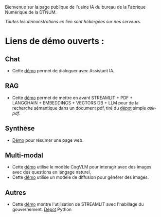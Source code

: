 Bienvenue sur la page publique de l'usine IA du bureau de la Fabrique Numérique de la DTNUM.

*Toutes les démonstrations en lien sont hébérgées sur nos serveurs.*

# Liens de démo ouverts : 

## Chat

- Cette [démo](https://chat.numerique-interieur.com/) permet de dialoguer avec Assistant IA.

## RAG

- Cette [démo](https://demo7.numerique-interieur.com) permet de mettre en avant STREAMLIT + PDF + LANGCHAIN + EMBEDDINGS + VECTORS DB + LLM pour de la recherche sémantique dans un document pdf, tiré du [dépot](https://github.com/alejandro-ao/langchain-ask-pdf) simple *ask-pdf*.

## Synthèse

- [Démo](https://demo4.c1.ns1lab.net/) pour résumer une page web. 

## Multi-modal

- Cette [démo](https://demo5.c1.ns1lab.net) utilise le modèle CogVLM pour interagir avec des images avec des questions en langage naturel,
- Cette [démo](https://txt2image.c0.cloud-pi-native.com/) utilise un modèle de diffusion pour générer des images.

## Autres
- Cette [démo](https://dsfr-demo.numerique-interieur.com)  montre l'utilisation de STREAMLIT avec l'habillage du gouvernement.
[Dépot](https://github.com/IA-Generative/Streamlit-dsfr) Python 
